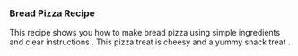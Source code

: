 ### Bread Pizza Recipe

This recipe shows you how to make bread pizza using simple ingredients and clear instructions . This pizza treat is cheesy and a yummy snack treat .

